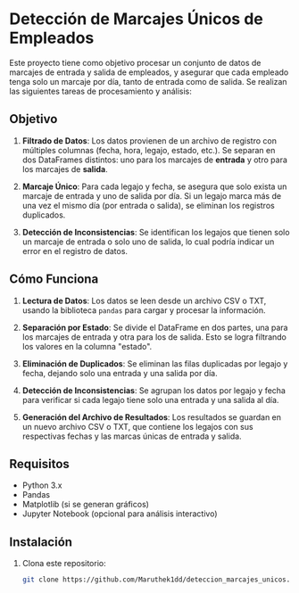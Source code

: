 # Detección de Marcajes Únicos de Empleados

Este proyecto tiene como objetivo procesar un conjunto de datos de marcajes de entrada y salida de empleados, y asegurar que cada empleado tenga solo un marcaje por día, tanto de entrada como de salida. Se realizan las siguientes tareas de procesamiento y análisis:

## Objetivo

1. **Filtrado de Datos**: Los datos provienen de un archivo de registro con múltiples columnas (fecha, hora, legajo, estado, etc.). Se separan en dos DataFrames distintos: uno para los marcajes de **entrada** y otro para los marcajes de **salida**.
   
2. **Marcaje Único**: Para cada legajo y fecha, se asegura que solo exista un marcaje de entrada y uno de salida por día. Si un legajo marca más de una vez el mismo día (por entrada o salida), se eliminan los registros duplicados.

3. **Detección de Inconsistencias**: Se identifican los legajos que tienen solo un marcaje de entrada o solo uno de salida, lo cual podría indicar un error en el registro de datos.

## Cómo Funciona

1. **Lectura de Datos**: Los datos se leen desde un archivo CSV o TXT, usando la biblioteca `pandas` para cargar y procesar la información.

2. **Separación por Estado**: Se divide el DataFrame en dos partes, una para los marcajes de entrada y otra para los de salida. Esto se logra filtrando los valores en la columna "estado".

3. **Eliminación de Duplicados**: Se eliminan las filas duplicadas por legajo y fecha, dejando solo una entrada y una salida por día.

4. **Detección de Inconsistencias**: Se agrupan los datos por legajo y fecha para verificar si cada legajo tiene solo una entrada y una salida al día.

5. **Generación del Archivo de Resultados**: Los resultados se guardan en un nuevo archivo CSV o TXT, que contiene los legajos con sus respectivas fechas y las marcas únicas de entrada y salida.

## Requisitos

- Python 3.x
- Pandas
- Matplotlib (si se generan gráficos)
- Jupyter Notebook (opcional para análisis interactivo)

## Instalación

1. Clona este repositorio:
   ```bash
   git clone https://github.com/Maruthek1dd/deteccion_marcajes_unicos.git
